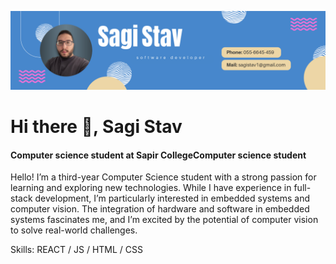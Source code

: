 ![Computer science student at Sapir CollegeComputer science student](https://github.com/sagi-stav/sagi-stav/blob/main/baner.png)
# Hi there 👋, Sagi Stav
#### Computer science student at Sapir CollegeComputer science student


Hello! I’m a third-year Computer Science student with a strong passion for learning and exploring new technologies. While I have experience in full-stack development, I’m particularly interested in embedded systems and computer vision. The integration of hardware and software in embedded systems fascinates me, and I’m excited by the potential of computer vision to solve real-world challenges.

Skills: REACT / JS / HTML / CSS
